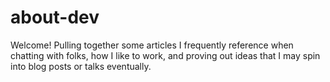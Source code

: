 # about-dev

Welcome! Pulling together some articles I frequently reference when chatting with folks, how I like to work, and proving out ideas that I may spin into blog posts or talks eventually.
